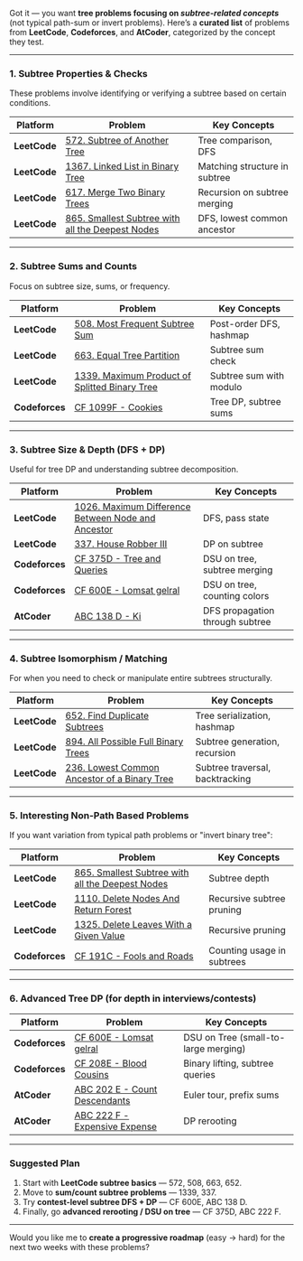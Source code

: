 Got it — you want **tree problems focusing on *subtree-related concepts*** (not typical path-sum or invert problems).
Here’s a **curated list** of problems from **LeetCode**, **Codeforces**, and **AtCoder**, categorized by the concept they test.

---

### **1. Subtree Properties & Checks**

These problems involve identifying or verifying a subtree based on certain conditions.

| Platform     | Problem                                                                                                                        | Key Concepts                  |
| ------------ | ------------------------------------------------------------------------------------------------------------------------------ | ----------------------------- |
| **LeetCode** | [572. Subtree of Another Tree](https://leetcode.com/problems/subtree-of-another-tree/)                                         | Tree comparison, DFS          |
| **LeetCode** | [1367. Linked List in Binary Tree](https://leetcode.com/problems/linked-list-in-binary-tree/)                                  | Matching structure in subtree |
| **LeetCode** | [617. Merge Two Binary Trees](https://leetcode.com/problems/merge-two-binary-trees/)                                           | Recursion on subtree merging  |
| **LeetCode** | [865. Smallest Subtree with all the Deepest Nodes](https://leetcode.com/problems/smallest-subtree-with-all-the-deepest-nodes/) | DFS, lowest common ancestor   |

---

### **2. Subtree Sums and Counts**

Focus on subtree size, sums, or frequency.

| Platform       | Problem                                                                                                                 | Key Concepts            |
| -------------- | ----------------------------------------------------------------------------------------------------------------------- | ----------------------- |
| **LeetCode**   | [508. Most Frequent Subtree Sum](https://leetcode.com/problems/most-frequent-subtree-sum/)                              | Post-order DFS, hashmap |
| **LeetCode**   | [663. Equal Tree Partition](https://leetcode.com/problems/equal-tree-partition/)                                        | Subtree sum check       |
| **LeetCode**   | [1339. Maximum Product of Splitted Binary Tree](https://leetcode.com/problems/maximum-product-of-splitted-binary-tree/) | Subtree sum with modulo |
| **Codeforces** | [CF 1099F - Cookies](https://codeforces.com/problemset/problem/1099/F)                                                  | Tree DP, subtree sums   |

---

### **3. Subtree Size & Depth (DFS + DP)**

Useful for tree DP and understanding subtree decomposition.

| Platform       | Problem                                                                                                                           | Key Concepts                    |
| -------------- | --------------------------------------------------------------------------------------------------------------------------------- | ------------------------------- |
| **LeetCode**   | [1026. Maximum Difference Between Node and Ancestor](https://leetcode.com/problems/maximum-difference-between-node-and-ancestor/) | DFS, pass state                 |
| **LeetCode**   | [337. House Robber III](https://leetcode.com/problems/house-robber-iii/)                                                          | DP on subtree                   |
| **Codeforces** | [CF 375D - Tree and Queries](https://codeforces.com/problemset/problem/375/D)                                                     | DSU on tree, subtree merging    |
| **Codeforces** | [CF 600E - Lomsat gelral](https://codeforces.com/problemset/problem/600/E)                                                        | DSU on tree, counting colors    |
| **AtCoder**    | [ABC 138 D - Ki](https://atcoder.jp/contests/abc138/tasks/abc138_d)                                                               | DFS propagation through subtree |

---

### **4. Subtree Isomorphism / Matching**

For when you need to check or manipulate entire subtrees structurally.

| Platform     | Problem                                                                                                                | Key Concepts                    |
| ------------ | ---------------------------------------------------------------------------------------------------------------------- | ------------------------------- |
| **LeetCode** | [652. Find Duplicate Subtrees](https://leetcode.com/problems/find-duplicate-subtrees/)                                 | Tree serialization, hashmap     |
| **LeetCode** | [894. All Possible Full Binary Trees](https://leetcode.com/problems/all-possible-full-binary-trees/)                   | Subtree generation, recursion   |
| **LeetCode** | [236. Lowest Common Ancestor of a Binary Tree](https://leetcode.com/problems/lowest-common-ancestor-of-a-binary-tree/) | Subtree traversal, backtracking |

---

### **5. Interesting Non-Path Based Problems**

If you want variation from typical path problems or "invert binary tree":

| Platform       | Problem                                                                                                                        | Key Concepts               |
| -------------- | ------------------------------------------------------------------------------------------------------------------------------ | -------------------------- |
| **LeetCode**   | [865. Smallest Subtree with all the Deepest Nodes](https://leetcode.com/problems/smallest-subtree-with-all-the-deepest-nodes/) | Subtree depth              |
| **LeetCode**   | [1110. Delete Nodes And Return Forest](https://leetcode.com/problems/delete-nodes-and-return-forest/)                          | Recursive subtree pruning  |
| **LeetCode**   | [1325. Delete Leaves With a Given Value](https://leetcode.com/problems/delete-leaves-with-a-given-value/)                      | Recursive pruning          |
| **Codeforces** | [CF 191C - Fools and Roads](https://codeforces.com/problemset/problem/191/C)                                                   | Counting usage in subtrees |

---

### **6. Advanced Tree DP (for depth in interviews/contests)**

| Platform       | Problem                                                                            | Key Concepts                         |
| -------------- | ---------------------------------------------------------------------------------- | ------------------------------------ |
| **Codeforces** | [CF 600E - Lomsat gelral](https://codeforces.com/problemset/problem/600/E)         | DSU on Tree (small-to-large merging) |
| **Codeforces** | [CF 208E - Blood Cousins](https://codeforces.com/problemset/problem/208/E)         | Binary lifting, subtree queries      |
| **AtCoder**    | [ABC 202 E - Count Descendants](https://atcoder.jp/contests/abc202/tasks/abc202_e) | Euler tour, prefix sums              |
| **AtCoder**    | [ABC 222 F - Expensive Expense](https://atcoder.jp/contests/abc222/tasks/abc222_f) | DP rerooting                         |

---

### **Suggested Plan**

1. Start with **LeetCode subtree basics** — 572, 508, 663, 652.
2. Move to **sum/count subtree problems** — 1339, 337.
3. Try **contest-level subtree DFS + DP** — CF 600E, ABC 138 D.
4. Finally, go **advanced rerooting / DSU on tree** — CF 375D, ABC 222 F.

---

Would you like me to **create a progressive roadmap** (easy → hard) for the next two weeks with these problems?
